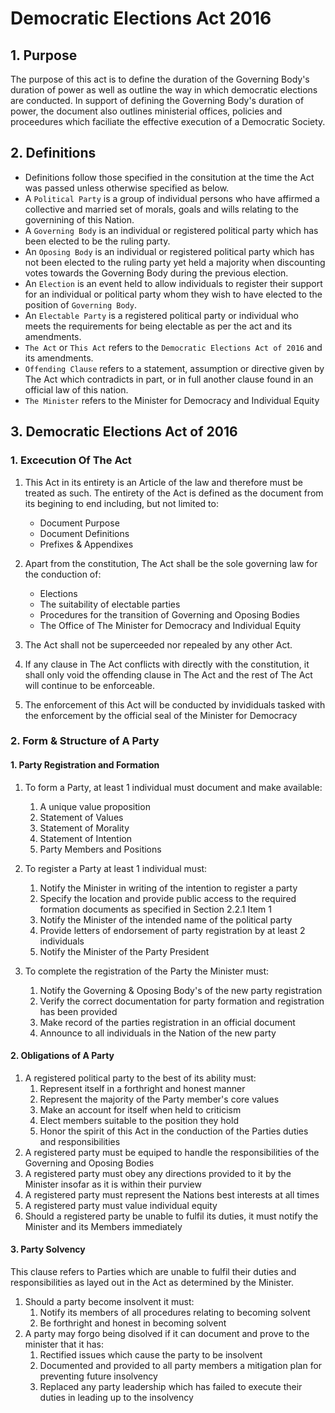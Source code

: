 # Democratic Elections Act 2016
## 1. Purpose
The purpose of this act is to define the duration of the Governing Body's duration of power as well as outline the way in which democratic elections are conducted. In support of defining the Governing Body's duration of power, the document also outlines ministerial offices, policies and proceedures which faciliate the effective execution of a Democratic Society.

## 2. Definitions
- Definitions follow those specified in the consitution at the time the Act was passed unless otherwise specified as below.
- A `Political Party` is a group of individual persons who have affirmed a collective and married set of morals, goals and wills relating to the governining of this Nation.
- A `Governing Body` is an individual or registered political party which has been elected to be the ruling party.
- An `Oposing Body` is an individual or registered political party which has not been elected to the ruling party yet held a majority when discounting votes towards the Governing Body during the previous election.
- An `Election` is an event held to allow individuals to register their support for an individual or political party whom they wish to have elected to the position of `Governing Body`.
- An `Electable Party` is a registered political party or individual who meets the requirements for being electable as per the act and its amendments.
- `The Act` or `This Act` refers to the `Democratic Elections Act of 2016` and its amendments.
- `Offending Clause` refers to a statement, assumption or directive given by The Act which contradicts in part, or in full another clause found in an official law of this nation.
- `The Minister` refers to the Minister for Democracy and Individual Equity

## 3. Democratic Elections Act of 2016
### 1. Excecution Of The Act
1. This Act in its entirety is an Article of the law and therefore must be treated as such. The entirety of the Act is defined as the document from its begining to end including, but not limited to:
   - Document Purpose
   - Document Definitions
   - Prefixes & Appendixes

2. Apart from the constitution, The Act shall be the sole governing law for the conduction of:
    - Elections
    - The suitability of electable parties
    - Procedures for the transition of Governing and Oposing Bodies
    - The Office of The Minister for Democracy and Individual Equity
    
3. The Act shall not be superceeded nor repealed by any other Act.
4. If any clause in The Act conflicts with directly with the constitution, it shall only void the offending clause in The Act and the rest of The Act will continue to be enforceable.
5. The enforcement of this Act will be conducted by invididuals tasked with the enforcement by the official seal of the Minister for Democracy

### 2. Form & Structure of A Party
#### 1. Party Registration and Formation
1. To form a Party, at least 1 individual must document and make available:
    1. A unique value proposition
    2. Statement of Values
    3. Statement of Morality
    4. Statement of Intention
    5. Party Members and Positions
2. To register a Party at least 1 individual must:
    1. Notify the Minister in writing of the intention to register a party
    2. Specify the location and provide public access to the required formation documents as specified in Section 2.2.1 Item 1
    3. Notify the Minister of the intended name of the political party
    4. Provide letters of endorsement of party registration by at least 2 individuals
    5. Notify the Minister of the Party President
    
3. To complete the registration of the Party the Minister must:
    1. Notify the Governing & Oposing Body's of the new party registration
    2. Verify the correct documentation for party formation and registration has been provided
    3. Make record of the parties registration in an official document
    4. Announce to all individuals in the Nation of the new party
    
#### 2. Obligations of A Party
1. A registered political party to the best of its ability must:
    1. Represent itself in a forthright and honest manner
    2. Represent the majority of the Party member's core values
    3. Make an account for itself when held to criticism
    4. Elect members suitable to the position they hold
    5. Honor the spirit of this Act in the conduction of the Parties duties and responsibilities
2. A registered party must be equiped to handle the responsibilities of the Governing and Oposing Bodies
3. A registered party must obey any directions provided to it by the Minister insofar as it is within their purview
4. A registered party must represent the Nations best interests at all times
5. A registered party must value individual equity
6. Should a registered party be unable to fulfil its duties, it must notify the Minister and its Members immediately

#### 3. Party Solvency
This clause refers to Parties which are unable to fulfil their duties and responsibilities as layed out in the Act as determined by the Minister.
1. Should a party become insolvent it must:
    1. Notify its members of all procedures relating to becoming solvent
    2. Be forthright and honest in becoming solvent
2. A party may forgo being disolved if it can document and prove to the minister that it has:
    1. Rectified issues which cause the party to be insolvent
    2. Documented and provided to all party members a mitigation plan for preventing future insolvency
    3. Replaced any party leadership which has failed to execute their duties in leading up to the insolvency
    
